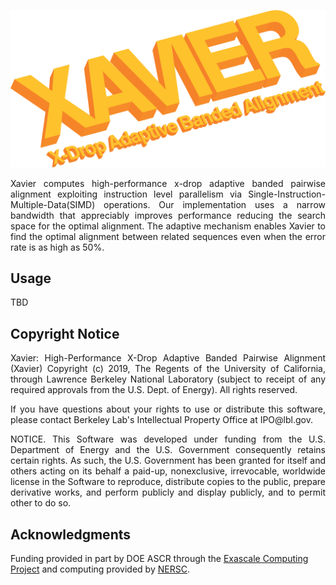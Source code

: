 ![](xavier.png)

<p align="justify">
Xavier computes high-performance x-drop adaptive banded pairwise alignment exploiting  instruction level parallelism via Single-Instruction-Multiple-Data(SIMD) operations. Our implementation uses a narrow bandwidth that appreciably improves performance reducing the search space for the optimal alignment. The adaptive mechanism enables Xavier to find the optimal alignment between related sequences even when the error rate is as high as 50%.
</p>

## Usage

TBD

## Copyright Notice

<p align="justify">
Xavier: High-Performance X-Drop Adaptive Banded Pairwise Alignment (Xavier) Copyright (c) 2019, The
Regents of the University of California, through Lawrence Berkeley National
Laboratory (subject to receipt of any required approvals from the U.S.
Dept. of Energy).  All rights reserved.
</p>

<p align="justify">
If you have questions about your rights to use or distribute this software,
please contact Berkeley Lab's Intellectual Property Office at
IPO@lbl.gov.
</p>

<p align="justify">
NOTICE.  This Software was developed under funding from the U.S. Department
of Energy and the U.S. Government consequently retains certain rights.  As
such, the U.S. Government has been granted for itself and others acting on
its behalf a paid-up, nonexclusive, irrevocable, worldwide license in the
Software to reproduce, distribute copies to the public, prepare derivative
works, and perform publicly and display publicly, and to permit other to do
so.
</p>

## Acknowledgments

Funding provided in part by DOE ASCR through the [Exascale Computing Project](https://www.exascaleproject.org/) and computing provided by [NERSC](https://www.nersc.gov/).

